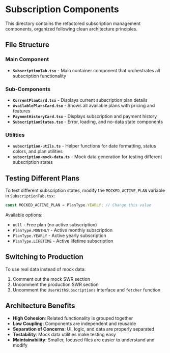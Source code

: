 # Subscription Components

This directory contains the refactored subscription management components, organized following clean architecture principles.

## File Structure

### Main Component
- **`SubscriptionTab.tsx`** - Main container component that orchestrates all subscription functionality

### Sub-Components
- **`CurrentPlanCard.tsx`** - Displays current subscription plan details
- **`AvailablePlansCard.tsx`** - Shows all available plans with pricing and features
- **`PaymentHistoryCard.tsx`** - Displays subscription and payment history
- **`SubscriptionStates.tsx`** - Error, loading, and no-data state components

### Utilities
- **`subscription-utils.ts`** - Helper functions for date formatting, status colors, and plan utilities
- **`subscription-mock-data.ts`** - Mock data generation for testing different subscription states

## Testing Different Plans

To test different subscription states, modify the `MOCKED_ACTIVE_PLAN` variable in `SubscriptionTab.tsx`:

```typescript
const MOCKED_ACTIVE_PLAN = PlanType.YEARLY; // Change this value
```

Available options:
- `null` - Free plan (no active subscription)
- `PlanType.MONTHLY` - Active monthly subscription
- `PlanType.YEARLY` - Active yearly subscription  
- `PlanType.LIFETIME` - Active lifetime subscription

## Switching to Production

To use real data instead of mock data:

1. Comment out the mock SWR section
2. Uncomment the production SWR section
3. Uncomment the `UserWithSubscriptions` interface and `fetcher` function

## Architecture Benefits

- **High Cohesion**: Related functionality is grouped together
- **Low Coupling**: Components are independent and reusable
- **Separation of Concerns**: UI, logic, and data are properly separated
- **Testability**: Mock data utilities make testing easy
- **Maintainability**: Smaller, focused files are easier to understand and modify 